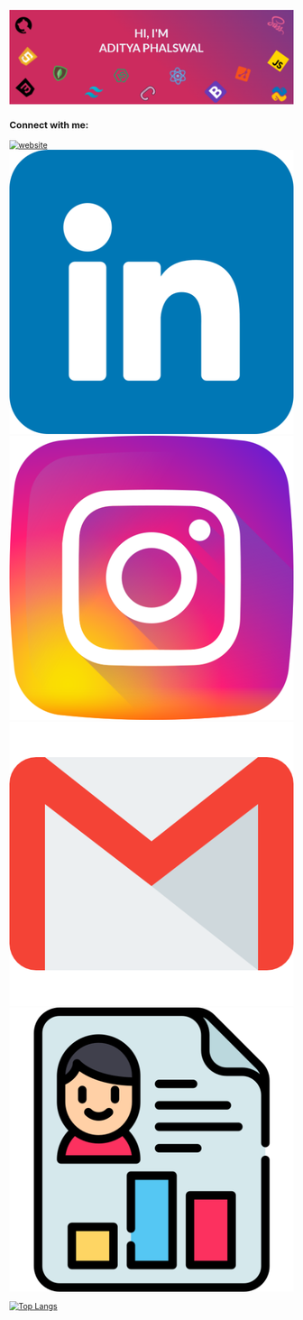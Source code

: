 [![Aditya's Github Banner](./assests/GithubHeader.png)](https://adityaphalswal.github.io/)
<BR/>
### Connect with me:
[![website](./assests/website.svg)](https://adityaphalswal.github.io/)
[![LinkedIn](./assests/linkedin.png)](https://in.linkedin.com/in/aditya-phalswal-439547196)
[![Instagram](./assests/instagram.png)](https://www.instagram.com/adityaphalswal/)
[![Gmail](./assests/gmail.png)](mailto:adityaph135@gmail.com)
[![Resume](./assests/resume.png)](https://adityaphalswal.github.io/img/AdityaPhalswal_Resume.pdf)


[![Top Langs](https://github-readme-stats.vercel.app/api/top-langs/?username=adityaphalswal)](https://adityaphalswal.github.io/)